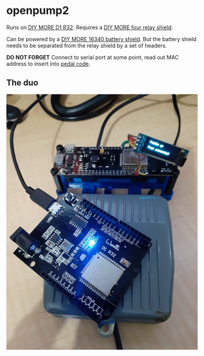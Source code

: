 # openpump2

Runs on [DIY MORE D1 R32](https://www.diymore.cc/collections/tags-uno-r3/products/for-arduino-uno-r3-d1-r32-esp32-wifi-wireless-bluetooth-development-board-ch340-4m-memory-one?_pos=3&_sid=9b6104d07&_ss=r).  Requires a [DIY MORE four relay shield](https://www.diymore.cc/products/four-channel-relay-shield-5v-4-channel-relay-shield-module-for-arduino?_pos=1&_sid=3a2649687&_ss=r).  

Can be powered by a [DIY MORE 16340 battery shield](https://www.diymore.cc/collections/expansion-shield-module/products/diymore-16340-battery-shield-power-bank-micro-usb-port-type-a-usb-5v-for-arduino).
But the battery shield needs to be separated from the relay shield by a set of headers.

**DO NOT FORGET**
Connect to serial port at some point, read out MAC address to insert into [pedal code](https://github.com/Bazmundi/openpedal2).

## The duo

![Alt text](/pics/duo.jpg "The team of two")
